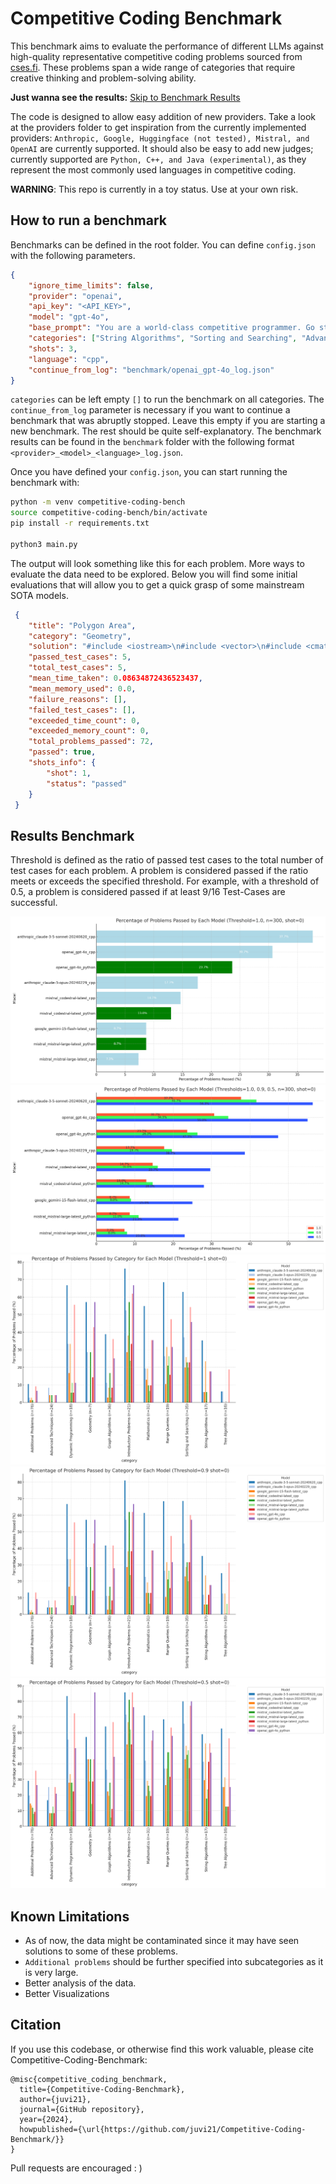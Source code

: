 
# Competitive Coding Benchmark

This benchmark aims to evaluate the performance of different LLMs against high-quality representative competitive coding problems sourced from [cses.fi](https://cses.fi/). These problems span a wide range of categories that require creative thinking and problem-solving ability.

**Just wanna see the results:** [Skip to Benchmark Results](#results-benchmark)

The code is designed to allow easy addition of new providers. Take a look at the providers folder to get inspiration from the currently implemented providers: `Anthropic, Google, Huggingface (not tested), Mistral, and OpenAI` are currently supported. It should also be easy to add new judges; currently supported are `Python, C++, and Java (experimental)`, as they represent the most commonly used languages in competitive coding.

**WARNING**: This repo is currently in a toy status. Use at your own risk.

## How to run a benchmark 

Benchmarks can be defined in the root folder.
You can define `config.json` with the following parameters.

```json
{
    "ignore_time_limits": false, 
    "provider": "openai", 
    "api_key": "<API_KEY>", 
    "model": "gpt-4o",
    "base_prompt": "You are a world-class competitive programmer. Go step by step through the following problem. At the end, provide the entire solution in a markdown cpp block.",
    "categories": ["String Algorithms", "Sorting and Searching", "Advanced Techniques", "Additional Problems", "Dynamic Programming", "Graph Algorithms", "Introductory Problems", "Tree Algorithms", "Range Queries", "Mathematics", "Geometry"],
    "shots": 3,
    "language": "cpp",
    "continue_from_log": "benchmark/openai_gpt-4o_log.json" 
}
```

`categories` can be left empty `[]` to run the benchmark on all categories. The `continue_from_log` parameter is necessary if you want to continue a benchmark that was abruptly stopped. Leave this empty if you are starting a new benchmark. The rest should be quite self-explanatory. The benchmark results can be found in the `benchmark` folder with the following format `<provider>_<model>_<language>_log.json`.

Once you have defined your `config.json`, you can start running the benchmark with:

```bash
python -m venv competitive-coding-bench
source competitive-coding-bench/bin/activate
pip install -r requirements.txt

python3 main.py
```

The output will look something like this for each problem. More ways to evaluate the data need to be explored. Below you will find some initial evaluations that will allow you to get a quick grasp of some mainstream SOTA models.
```json
 {
    "title": "Polygon Area",
    "category": "Geometry",
    "solution": "#include <iostream>\n#include <vector>\n#include <cmath>\n\nusing namespace std;\n\nint main() {\n    int n;\n    cin >> n;\n\n    vector<long long> x(n), y(n);\n    for (int i = 0; i < n; i++) {\n        cin >> x[i] >> y[i];\n    }\n\n    long long area = 0;\n    for (int i = 0; i < n; i++) {\n        int j = (i + 1) % n;\n        area += x[i] * y[j] - x[j] * y[i];\n    }\n\n    area = abs(area);\n\n    cout << area << endl;\n\n    return 0;\n}\n",
    "passed_test_cases": 5,
    "total_test_cases": 5,
    "mean_time_taken": 0.08634872436523437,
    "mean_memory_used": 0.0,
    "failure_reasons": [],
    "failed_test_cases": [],
    "exceeded_time_count": 0,
    "exceeded_memory_count": 0,
    "total_problems_passed": 72,
    "passed": true,
    "shots_info": {
        "shot": 1,
        "status": "passed"
    }
 }
```

## Results Benchmark
Threshold is defined as the ratio of passed test cases to the total number of test cases for each problem. A problem is considered passed if the ratio meets or exceeds the specified threshold. For example, with a threshold of 0.5, a problem is considered passed if at least 9/16 Test-Cases are successful.

![Overall Performance](assets/Overall_performance.png)
![Overall Performance After Thresholds](assets/Overall_performance_after_thresholds.png)
![Performance Across Categories Threshold 1 Shot 0](assets/performance_across_categories_threshold_1_shot_0.png)
![Performance Across Categories Threshold 0.9 Shot 0](assets/performance_across_catgories_threshold_0.9_shot_0.png)
![Performance Across Categories Threshold 0.5 Shot 0](assets/performance_across_categories_threshold_0.5_shot_0.png)

## Known Limitations
- As of now, the data might be contaminated since it may have seen solutions to some of these problems.
- `Additional problems` should be further specified into subcategories as it is very large.
- Better analysis of the data.
- Better Visualizations

## Citation

If you use this codebase, or otherwise find this work valuable, please cite Competitive-Coding-Benchmark:
```
@misc{competitive_coding_benchmark,
  title={Competitive-Coding-Benchmark},
  author={juvi21},
  journal={GitHub repository},
  year={2024},
  howpublished={\url{https://github.com/juvi21/Competitive-Coding-Benchmark/}}
}
```
Pull requests are encouraged : )
